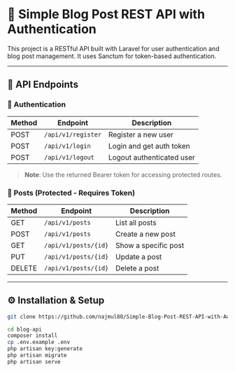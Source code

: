 # 📘 Simple Blog Post REST API with Authentication

This project is a RESTful API built with Laravel for user authentication and blog post management. It uses Sanctum for token-based authentication.



---

## 🚀 API Endpoints

### 🔐 Authentication

| Method | Endpoint           | Description                  |
|--------|--------------------|------------------------------|
| POST   | `/api/v1/register` | Register a new user          |
| POST   | `/api/v1/login`    | Login and get auth token     |
| POST   | `/api/v1/logout`   | Logout authenticated user    |

> **Note**: Use the returned Bearer token for accessing protected routes.

### 📝 Posts (Protected - Requires Token)

| Method | Endpoint              | Description            |
|--------|-----------------------|------------------------|
| GET    | `/api/v1/posts`       | List all posts         |
| POST   | `/api/v1/posts`       | Create a new post      |
| GET    | `/api/v1/posts/{id}`  | Show a specific post   |
| PUT    | `/api/v1/posts/{id}`  | Update a post          |
| DELETE | `/api/v1/posts/{id}`  | Delete a post          |

---

## ⚙️ Installation & Setup

```bash
git clone https://github.com/najmul80/Simple-Blog-Post-REST-API-with-Authentication.git

cd blog-api
composer install
cp .env.example .env
php artisan key:generate
php artisan migrate
php artisan serve
